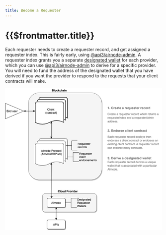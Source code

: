 ```yaml
---
title: Become a Requester
---
```


# {{$frontmatter.title}}

<TOC class="table-of-contents" :include-level="[2,3]" />

Each requester needs to create a requester record, and get assigned a requester index.
This is fairly early, using [@api3/airnode-admin](https://github.com/api3dao/airnode/tree/pre-alpha/packages/admin#create-requester).
A requester index grants you a separate [designated wallet](../../../technology/protocols/request-response/designated-wallet.md) for each provider, which you can use [@api3/airnode-admin](https://github.com/api3dao/airnode/tree/pre-alpha/packages/admin#derive-designated-wallet) to derive for a specific provider.
You will need to fund the address of the designated wallet that you have derived if you want the provider to respond to the requests that your client contracts will make.

![become-requester](../assets/images/become-a-requester.png)